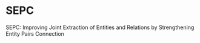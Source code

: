 # SEPC
  SEPC: Improving Joint Extraction of Entities and Relations by Strengthening Entity Pairs Connection
